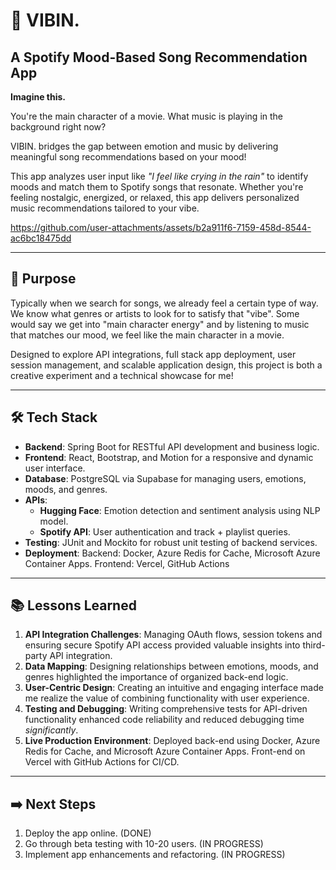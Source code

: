# 🎵 VIBIN.
## A Spotify Mood-Based Song Recommendation App  

**Imagine this.**

You're the main character of a movie.
What music is playing in the background right now?

VIBIN. bridges the gap between emotion and music by delivering meaningful song recommendations based on your mood!

This app analyzes user input like *"I feel like crying in the rain"* to identify moods and match them to Spotify songs that resonate. 
Whether you're feeling nostalgic, energized, or relaxed, this app delivers personalized music recommendations tailored to your vibe.

https://github.com/user-attachments/assets/b2a911f6-7159-458d-8544-ac6bc18475dd

---

## 🚀 Purpose  
Typically when we search for songs, we already feel a certain type of way. We know what genres or artists to look for to satisfy that "vibe". 
Some would say we get into "main character energy" and by listening to music that matches our mood, we feel like the main character in a movie.

Designed to explore API integrations, full stack app deployment, user session management, and scalable application design, this project is both a creative experiment and a technical showcase for me!

---

## 🛠️ Tech Stack  
- **Backend**: Spring Boot for RESTful API development and business logic.  
- **Frontend**: React, Bootstrap, and Motion for a responsive and dynamic user interface.  
- **Database**: PostgreSQL via Supabase for managing users, emotions, moods, and genres.  
- **APIs**:  
  - **Hugging Face**: Emotion detection and sentiment analysis using NLP model.  
  - **Spotify API**: User authentication and track + playlist queries.
- **Testing**: JUnit and Mockito for robust unit testing of backend services.
- **Deployment**: Backend: Docker, Azure Redis for Cache, Microsoft Azure Container Apps. Frontend: Vercel, GitHub Actions

---

## 📚 Lessons Learned  
1. **API Integration Challenges**: Managing OAuth flows, session tokens and ensuring secure Spotify API access provided valuable insights into third-party API integration.
2. **Data Mapping**: Designing relationships between emotions, moods, and genres highlighted the importance of organized back-end logic.  
3. **User-Centric Design**: Creating an intuitive and engaging interface made me realize the value of combining functionality with user experience.  
4. **Testing and Debugging**: Writing comprehensive tests for API-driven functionality enhanced code reliability and reduced debugging time _significantly_.  
5. **Live Production Environment**: Deployed back-end using Docker, Azure Redis for Cache, and Microsoft Azure Container Apps. Front-end on Vercel with GitHub Actions for CI/CD.
---

## ➡️ Next Steps
1. Deploy the app online. (DONE)
2. Go through beta testing with 10-20 users. (IN PROGRESS)
3. Implement app enhancements and refactoring. (IN PROGRESS)
